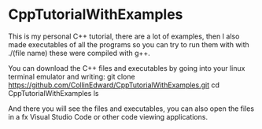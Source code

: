 # CppTutorialWithExamples
This is my personal C++ tutorial, there are a lot of examples, then I also made executables of all the programs so you can try to run them with with ./(file name) these were compiled with g++.

You can download the C++ files and executables by going into your linux terminal emulator and writing:
git clone https://github.com/CollinEdward/CppTutorialWithExamples.git
cd CppTutorialWithExamples
ls

And there you will see the files and executables, you can also open the files in a fx Visual Studio Code or other code viewing applications.
